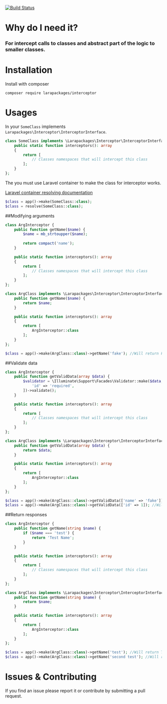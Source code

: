 [![Build Status](https://circleci.com/gh/larapackages/interceptor.svg?style=shield)](https://circleci.com/gh/larapackages/interceptor)

# Why do I need it?
### For intercept calls to classes and abstract part of the logic to smaller classes.

# Installation
Install with composer
~~~
composer require larapackages/interceptor
~~~

# Usages

In your `SomeClass` implements `Larapackages\Interceptor\InterceptorInterface`.
```php
class SomeClass implements \Larapackages\Interceptor\InterceptorInterface {
    public static function interceptors(): array
    {
        return [
            // Classes namespaces that will intercept this class
        ];
    }
};
```

The you must use Laravel container to make the class for interceptor works.

[Laravel container resolving documentation](https://laravel.com/docs/6.x/container#resolving)

```php
$class = app()->make(SomeClass::class);
$class = resolve(SomeClass::class);
```

##Modifying arguments

```php
class ArgInterceptor {
    public function getName($name) {
        $name = mb_strtoupper($name);
        
        return compact('name');
    }

    public static function interceptors(): array
    {
        return [
            // Classes namespaces that will intercept this class
        ];
    }
};

class ArgClass implements \Larapackages\Interceptor\InterceptorInterface {
    public function getName($name) {
        return $name;
    }

    public static function interceptors(): array
    {
        return [
            ArgInterceptor::class
        ];
    }
};

$class = app()->make(ArgClass::class)->getName('fake'); //Will return Fake
```

##Validate data

```php
class ArgInterceptor {
    public function getValidData(array $data) {
        $validator = \Illuminate\Support\Facades\Validator::make($data, [
            'id' => 'required',
        ])->validate();
    }

    public static function interceptors(): array
    {
        return [
            // Classes namespaces that will intercept this class
        ];
    }
};

class ArgClass implements \Larapackages\Interceptor\InterceptorInterface {
    public function getValidData(array $data) {
        return $data;
    }

    public static function interceptors(): array
    {
        return [
            ArgInterceptor::class
        ];
    }
};

$class = app()->make(ArgClass::class)->getValidData(['name' => 'fake']); //Will throw a validation exception
$class = app()->make(ArgClass::class)->getValidData(['id' => 1]); //Will return ['id' => 1]
```

##Return responses

```php
class ArgInterceptor {
    public function getName(string $name) {
        if ($name === 'test') {
            return 'Test Name';
        }
    }

    public static function interceptors(): array
    {
        return [
            // Classes namespaces that will intercept this class
        ];
    }
};

class ArgClass implements \Larapackages\Interceptor\InterceptorInterface {
    public function getName(string $name) {
        return $name;
    }

    public static function interceptors(): array
    {
        return [
            ArgInterceptor::class
        ];
    }
};

$class = app()->make(ArgClass::class)->getName('test'); //Will return Test Name
$class = app()->make(ArgClass::class)->getName('second test'); //Will return second test
```

# Issues & Contributing
If you find an issue please report it or contribute by submitting a pull request. 